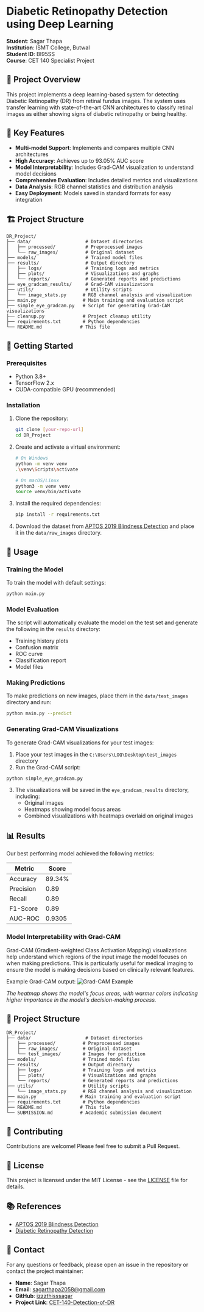 # Diabetic Retinopathy Detection using Deep Learning

**Student**: Sagar Thapa  
**Institution**: ISMT College, Butwal  
**Student ID**: BI95SS  
**Course**: CET 140 Specialist Project

## 📝 Project Overview
This project implements a deep learning-based system for detecting Diabetic Retinopathy (DR) from retinal fundus images. The system uses transfer learning with state-of-the-art CNN architectures to classify retinal images as either showing signs of diabetic retinopathy or being healthy.

## 🎯 Key Features
- **Multi-model Support**: Implements and compares multiple CNN architectures
- **High Accuracy**: Achieves up to 93.05% AUC score
- **Model Interpretability**: Includes Grad-CAM visualization to understand model decisions
- **Comprehensive Evaluation**: Includes detailed metrics and visualizations
- **Data Analysis**: RGB channel statistics and distribution analysis
- **Easy Deployment**: Models saved in standard formats for easy integration

## 🏗️ Project Structure
```
DR_Project/
├── data/                    # Dataset directories
│   ├── processed/           # Preprocessed images
│   └── raw_images/          # Original dataset
├── models/                  # Trained model files
├── results/                 # Output directory
│   ├── logs/                # Training logs and metrics
│   ├── plots/               # Visualizations and graphs
│   └── reports/             # Generated reports and predictions
├── eye_gradcam_results/     # Grad-CAM visualizations
├── utils/                   # Utility scripts
│   └── image_stats.py      # RGB channel analysis and visualization
├── main.py                 # Main training and evaluation script
├── simple_eye_gradcam.py   # Script for generating Grad-CAM visualizations
├── cleanup.py              # Project cleanup utility
├── requirements.txt        # Python dependencies
└── README.md              # This file
```

## 🚀 Getting Started

### Prerequisites
- Python 3.8+
- TensorFlow 2.x
- CUDA-compatible GPU (recommended)

### Installation
1. Clone the repository:
   ```bash
   git clone [your-repo-url]
   cd DR_Project
   ```

2. Create and activate a virtual environment:
   ```bash
   # On Windows
   python -m venv venv
   .\venv\Scripts\activate
   
   # On macOS/Linux
   python3 -m venv venv
   source venv/bin/activate
   ```

3. Install the required dependencies:
   ```bash
   pip install -r requirements.txt
   ```

4. Download the dataset from [APTOS 2019 Blindness Detection](https://www.kaggle.com/c/aptos2019-blindness-detection) and place it in the `data/raw_images` directory.

## 🚀 Usage

### Training the Model
To train the model with default settings:
```bash
python main.py
```

### Model Evaluation
The script will automatically evaluate the model on the test set and generate the following in the `results` directory:
- Training history plots
- Confusion matrix
- ROC curve
- Classification report
- Model files

### Making Predictions
To make predictions on new images, place them in the `data/test_images` directory and run:
```bash
python main.py --predict
```

### Generating Grad-CAM Visualizations
To generate Grad-CAM visualizations for your test images:
1. Place your test images in the `C:\Users\LOQ\Desktop\test_images` directory
2. Run the Grad-CAM script:
```bash
python simple_eye_gradcam.py
```
3. The visualizations will be saved in the `eye_gradcam_results` directory, including:
   - Original images
   - Heatmaps showing model focus areas
   - Combined visualizations with heatmaps overlaid on original images

## 📊 Results
Our best performing model achieved the following metrics:

| Metric     | Score |
|------------|-------|
| Accuracy   | 89.34%|
| Precision | 0.89  |
| Recall    | 0.89  |
| F1-Score  | 0.89  |
| AUC-ROC   | 0.9305|

### Model Interpretability with Grad-CAM
Grad-CAM (Gradient-weighted Class Activation Mapping) visualizations help understand which regions of the input image the model focuses on when making predictions. This is particularly useful for medical imaging to ensure the model is making decisions based on clinically relevant features.

Example Grad-CAM output:
![Grad-CAM Example](eye_gradcam_results/example_gradcam.jpg)

*The heatmap shows the model's focus areas, with warmer colors indicating higher importance in the model's decision-making process.*

## 📂 Project Structure
```
DR_Project/
├── data/                    # Dataset directories
│   ├── processed/          # Preprocessed images
│   ├── raw_images/         # Original dataset
│   └── test_images/        # Images for prediction
├── models/                 # Trained model files
├── results/                # Output directory
│   ├── logs/               # Training logs and metrics
│   ├── plots/              # Visualizations and graphs
│   └── reports/            # Generated reports and predictions
├── utils/                  # Utility scripts
│   └── image_stats.py      # RGB channel analysis and visualization
├── main.py                # Main training and evaluation script
├── requirements.txt        # Python dependencies
├── README.md              # This file
└── SUBMISSION.md          # Academic submission document
```

## 🤝 Contributing
Contributions are welcome! Please feel free to submit a Pull Request.

## 📝 License
This project is licensed under the MIT License - see the [LICENSE](LICENSE) file for details.

## 📚 References
- [APTOS 2019 Blindness Detection](https://www.kaggle.com/c/aptos2019-blindness-detection)
- [Diabetic Retinopathy Detection](https://www.kaggle.com/c/diabetic-retinopathy-detection)

## 📧 Contact
For any questions or feedback, please open an issue in the repository or contact the project maintainer:

- **Name**: Sagar Thapa  
- **Email**: [sagarthapa2058@gmail.com](mailto:sagarthapa2058@gmail.com)  
- **GitHub**: [izzzthisssagar](https://github.com/izzzthisssagar)  
- **Project Link**: [CET-140-Detection-of-DR](https://github.com/izzzthisssagar/CET-140-Detection-of-DR)
